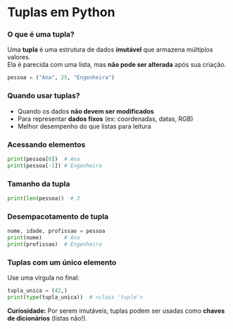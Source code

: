 # Tuplas em Python

### O que é uma tupla?

Uma **tupla** é uma estrutura de dados **imutável** que armazena múltiplos valores.  
Ela é parecida com uma lista, mas **não pode ser alterada** após sua criação.

```python
pessoa = ("Ana", 25, "Engenheira")
```

### Quando usar tuplas?

- Quando os dados **não devem ser modificados**
- Para representar **dados fixos** (ex: coordenadas, datas, RGB)
- Melhor desempenho do que listas para leitura

### Acessando elementos

```python
print(pessoa[0])  # Ana
print(pessoa[-1]) # Engenheira
```

### Tamanho da tupla

```python
print(len(pessoa))  # 3
```

### Desempacotamento de tupla

```python
nome, idade, profissao = pessoa
print(nome)       # Ana
print(profissao)  # Engenheira
```

### Tuplas com um único elemento

Use uma vírgula no final:

```python
tupla_unica = (42,)
print(type(tupla_unica))  # <class 'tuple'>
```

**Curiosidade:** Por serem imutáveis, tuplas podem ser usadas como **chaves de dicionários** (listas não!).